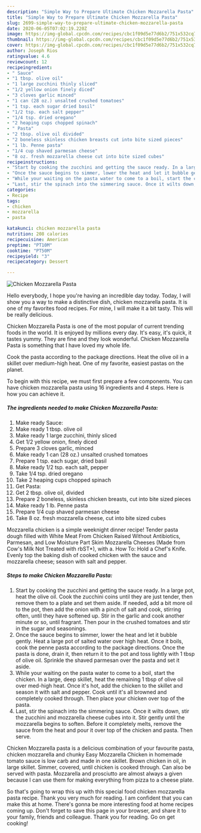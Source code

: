 ```yaml
---
description: "Simple Way to Prepare Ultimate Chicken Mozzarella Pasta"
title: "Simple Way to Prepare Ultimate Chicken Mozzarella Pasta"
slug: 2699-simple-way-to-prepare-ultimate-chicken-mozzarella-pasta
date: 2020-06-05T07:02:19.220Z
image: https://img-global.cpcdn.com/recipes/cbc1f09d5e77d6b2/751x532cq70/chicken-mozzarella-pasta-recipe-main-photo.jpg
thumbnail: https://img-global.cpcdn.com/recipes/cbc1f09d5e77d6b2/751x532cq70/chicken-mozzarella-pasta-recipe-main-photo.jpg
cover: https://img-global.cpcdn.com/recipes/cbc1f09d5e77d6b2/751x532cq70/chicken-mozzarella-pasta-recipe-main-photo.jpg
author: Joseph Rios
ratingvalue: 4.6
reviewcount: 12
recipeingredient:
- " Sauce"
- "1 tbsp. olive oil"
- "1 large zucchini thinly sliced"
- "1/2 yellow onion finely diced"
- "3 cloves garlic minced"
- "1 can (28 oz.) unsalted crushed tomatoes"
- "1 tsp. each sugar dried basil"
- "1/2 tsp. each salt pepper"
- "1/4 tsp. dried oregano"
- "2 heaping cups chopped spinach"
- " Pasta"
- "2 tbsp. olive oil divided"
- "2 boneless skinless chicken breasts cut into bite sized pieces"
- "1 lb. Penne pasta"
- "1/4 cup shaved parmesan cheese"
- "8 oz. fresh mozzarella cheese cut into bite sized cubes"
recipeinstructions:
- "Start by cooking the zucchini and getting the sauce ready. In a large pot, heat the olive oil. Cook the zucchini coins until they are just tender, then remove them to a plate and set them aside. If needed, add a bit more oil to the pot, then add the onion with a pinch of salt and cook, stirring often, until they have softened up. Stir in the garlic and cook another minute or so, until fragrant. Then pour in the crushed tomatoes and stir in the sugar and seasonings."
- "Once the sauce begins to simmer, lower the heat and let it bubble gently. Heat a large pot of salted water over high heat. Once it boils, cook the penne pasta according to the package directions. Once the pasta is done, drain it, then return it to the pot and toss lightly with 1 tbsp of olive oil. Sprinkle the shaved parmesan over the pasta and set it aside."
- "While your waiting on the pasta water to come to a boil, start the chicken. In a large, deep skillet, heat the remaining 1 tbsp of olive oil over med-high heat. Once it&#39;s hot, add the chicken to the skillet and season it with salt and pepper. Cook until it&#39;s all browned and completely cooked through. Then place your chicken over top of the pasta."
- "Last, stir the spinach into the simmering sauce. Once it wilts down, stir the zucchini and mozzarella cheese cubes into it. Stir gently until the mozzarella begins to soften. Before it completely melts, remove the sauce from the heat and pour it over top of the chicken and pasta. Then serve."
categories:
- Recipe
tags:
- chicken
- mozzarella
- pasta

katakunci: chicken mozzarella pasta 
nutrition: 208 calories
recipecuisine: American
preptime: "PT10M"
cooktime: "PT50M"
recipeyield: "3"
recipecategory: Dessert

---
```



![Chicken Mozzarella Pasta](https://img-global.cpcdn.com/recipes/cbc1f09d5e77d6b2/751x532cq70/chicken-mozzarella-pasta-recipe-main-photo.jpg)

Hello everybody, I hope you're having an incredible day today. Today, I will show you a way to make a distinctive dish, chicken mozzarella pasta. It is one of my favorites food recipes. For mine, I will make it a bit tasty. This will be really delicious.

Chicken Mozzarella Pasta is one of the most popular of current trending foods in the world. It is enjoyed by millions every day. It's easy, it's quick, it tastes yummy. They are fine and they look wonderful. Chicken Mozzarella Pasta is something that I have loved my whole life.

Cook the pasta according to the package directions. Heat the olive oil in a skillet over medium-high heat. One of my favorite, easiest pastas on the planet.


To begin with this recipe, we must first prepare a few components. You can have chicken mozzarella pasta using 16 ingredients and 4 steps. Here is how you can achieve it.

<!--inarticleads1-->

##### The ingredients needed to make Chicken Mozzarella Pasta:

1. Make ready  Sauce:
1. Make ready 1 tbsp. olive oil
1. Make ready 1 large zucchini, thinly sliced
1. Get 1/2 yellow onion, finely diced
1. Prepare 3 cloves garlic, minced
1. Make ready 1 can (28 oz.) unsalted crushed tomatoes
1. Prepare 1 tsp. each sugar, dried basil
1. Make ready 1/2 tsp. each salt, pepper
1. Take 1/4 tsp. dried oregano
1. Take 2 heaping cups chopped spinach
1. Get  Pasta:
1. Get 2 tbsp. olive oil, divided
1. Prepare 2 boneless, skinless chicken breasts, cut into bite sized pieces
1. Make ready 1 lb. Penne pasta
1. Prepare 1/4 cup shaved parmesan cheese
1. Take 8 oz. fresh mozzarella cheese, cut into bite sized cubes


Mozzarella chicken is a simple weeknight dinner recipe! Tender pasta dough filled with White Meat From Chicken Raised Without Antibiotics, Parmesan, and Low Moisture Part Skim Mozzarella Cheeses (Made from Cow&#39;s Milk Not Treated with rbST*), with a. How To: Hold a Chef&#39;s Knife. Evenly top the baking dish of cooked chicken with the sauce and mozzarella cheese; season with salt and pepper. 

<!--inarticleads2-->

##### Steps to make Chicken Mozzarella Pasta:

1. Start by cooking the zucchini and getting the sauce ready. In a large pot, heat the olive oil. Cook the zucchini coins until they are just tender, then remove them to a plate and set them aside. If needed, add a bit more oil to the pot, then add the onion with a pinch of salt and cook, stirring often, until they have softened up. Stir in the garlic and cook another minute or so, until fragrant. Then pour in the crushed tomatoes and stir in the sugar and seasonings.
1. Once the sauce begins to simmer, lower the heat and let it bubble gently. Heat a large pot of salted water over high heat. Once it boils, cook the penne pasta according to the package directions. Once the pasta is done, drain it, then return it to the pot and toss lightly with 1 tbsp of olive oil. Sprinkle the shaved parmesan over the pasta and set it aside.
1. While your waiting on the pasta water to come to a boil, start the chicken. In a large, deep skillet, heat the remaining 1 tbsp of olive oil over med-high heat. Once it&#39;s hot, add the chicken to the skillet and season it with salt and pepper. Cook until it&#39;s all browned and completely cooked through. Then place your chicken over top of the pasta.
1. Last, stir the spinach into the simmering sauce. Once it wilts down, stir the zucchini and mozzarella cheese cubes into it. Stir gently until the mozzarella begins to soften. Before it completely melts, remove the sauce from the heat and pour it over top of the chicken and pasta. Then serve.


Chicken Mozzarella pasta is a delicious combination of your favourite pasta, chicken mozzarella and chunky Easy Mozzarella Chicken in homemade tomato sauce is low carb and made in one skillet. Brown chicken in oil, in large skillet. Simmer, covered, until chicken is cooked through. Can also be served with pasta. Mozzarella and prosciutto are almost always a given because I can use them for making everything from pizza to a cheese plate. 

So that's going to wrap this up with this special food chicken mozzarella pasta recipe. Thank you very much for reading. I am confident that you can make this at home. There's gonna be more interesting food at home recipes coming up. Don't forget to save this page in your browser, and share it to your family, friends and colleague. Thank you for reading. Go on get cooking!
